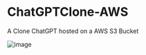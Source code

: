 # ChatGPTClone-AWS
A Clone ChatGPT hosted on a AWS S3 Bucket

![image](https://github.com/user-attachments/assets/09a6dba0-98b5-44e9-b569-0b76324ac7ce)

